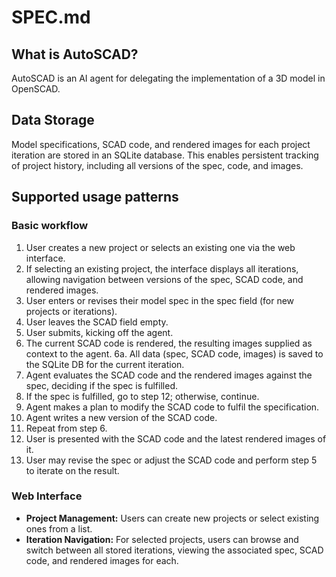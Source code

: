 # SPEC.md

## What is AutoSCAD?
AutoSCAD is an AI agent for delegating the implementation of a 3D model in OpenSCAD.

## Data Storage
Model specifications, SCAD code, and rendered images for each project iteration are stored in an SQLite database. This enables persistent tracking of project history, including all versions of the spec, code, and images.

## Supported usage patterns

### Basic workflow
1. User creates a new project or selects an existing one via the web interface.
2. If selecting an existing project, the interface displays all iterations, allowing navigation between versions of the spec, SCAD code, and rendered images.
3. User enters or revises their model spec in the spec field (for new projects or iterations).
4. User leaves the SCAD field empty.
5. User submits, kicking off the agent.
6. The current SCAD code is rendered, the resulting images supplied as context to the agent.
6a. All data (spec, SCAD code, images) is saved to the SQLite DB for the current iteration.
7. Agent evaluates the SCAD code and the rendered images against the spec, deciding if the spec is fulfilled.
8. If the spec is fulfilled, go to step 12; otherwise, continue.
9. Agent makes a plan to modify the SCAD code to fulfil the specification.
10. Agent writes a new version of the SCAD code.
11. Repeat from step 6.
12. User is presented with the SCAD code and the latest rendered images of it.
13. User may revise the spec or adjust the SCAD code and perform step 5 to iterate on the result.

### Web Interface
- **Project Management:** Users can create new projects or select existing ones from a list.
- **Iteration Navigation:** For selected projects, users can browse and switch between all stored iterations, viewing the associated spec, SCAD code, and rendered images for each.
